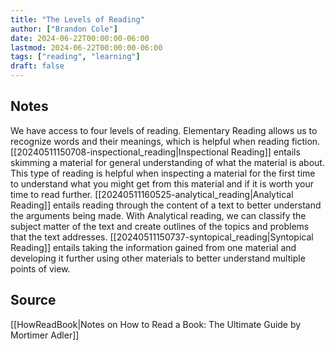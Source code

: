 ```yaml
---
title: "The Levels of Reading"
author: ["Brandon Cole"]
date: 2024-06-22T00:00:00-06:00
lastmod: 2024-06-22T00:00:00-06:00
tags: ["reading", "learning"]
draft: false
---
```


## Notes

We have access to four levels of reading. Elementary Reading allows us to recognize words and their meanings, which is helpful when reading fiction.
[[20240511150708-inspectional_reading|Inspectional Reading]] entails skimming a material for general understanding of what the material is about. This type of reading is helpful when inspecting a material for the first time to understand what you might get from this material and if it is worth your time to read further.
[[20240511160525-analytical_reading|Analytical Reading]] entails reading through the content of a text to better understand the arguments being made. With Analytical reading, we can classify the subject matter of the text and create outlines of the topics and problems that the text addresses.
[[20240511150737-syntopical_reading|Syntopical Reading]] entails taking the information gained from one material and developing it further using other materials to better understand multiple points of view.


## Source

[[HowReadBook|Notes on How to Read a Book: The Ultimate Guide by Mortimer Adler]]
